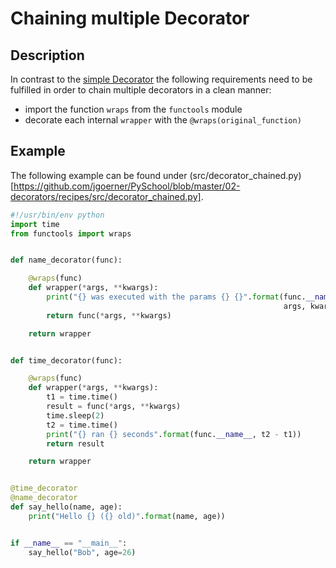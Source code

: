# Chaining multiple Decorator
## Description
In contrast to the [simple Decorator](https://github.com/jgoerner/PySchool/blob/master/02-decorators/recipes/Decorator_simple.md)
the following requirements need to be fulfilled in order to chain multiple decorators in a clean manner:
- import the function `wraps` from the `functools` module
- decorate each internal `wrapper` with the `@wraps(original_function)`

## Example
The following example can be found under (src/decorator_chained.py)[https://github.com/jgoerner/PySchool/blob/master/02-decorators/recipes/src/decorator_chained.py].
```python
#!/usr/bin/env python
import time
from functools import wraps


def name_decorator(func):

    @wraps(func)
    def wrapper(*args, **kwargs):
        print("{} was executed with the params {} {}".format(func.__name__,
                                                             args, kwargs))
        return func(*args, **kwargs)

    return wrapper


def time_decorator(func):

    @wraps(func)
    def wrapper(*args, **kwargs):
        t1 = time.time()
        result = func(*args, **kwargs)
        time.sleep(2)
        t2 = time.time()
        print("{} ran {} seconds".format(func.__name__, t2 - t1))
        return result

    return wrapper


@time_decorator
@name_decorator
def say_hello(name, age):
    print("Hello {} ({} old)".format(name, age))


if __name__ == "__main__":
    say_hello("Bob", age=26)
```
